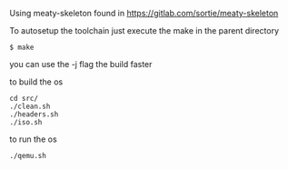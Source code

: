 Using meaty-skeleton found in https://gitlab.com/sortie/meaty-skeleton

To autosetup the toolchain just execute the make in the parent directory
```shell
$ make
```
you can use the -j flag the build faster

to build the os
```shell
cd src/
./clean.sh
./headers.sh
./iso.sh
```
to run the os

```shell
./qemu.sh
```